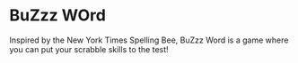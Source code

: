 # BuZzz WOrd 
Inspired by the New York Times Spelling Bee, BuZzz Word is a game where you can put your scrabble skills to the test! 
